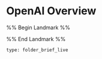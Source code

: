 # OpenAI Overview

%% Begin Landmark %%


%% End Landmark %%


```ccard
type: folder_brief_live
```

